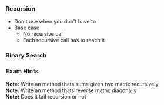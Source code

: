 ### Recursion
* Don't use when you don't have to
* Base case
	- No recursive call
	- Each recursive call has to reach it

### Binary Search 

### Exam Hints
**Note:** Write an method thats sums given two matrix recursively  
**Note:** Write an method thats reverse matrix diagonally   
**Note:** Does it tail recursion or not 


